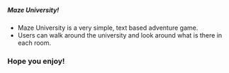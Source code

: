 ##### Maze University!
 *  Maze University is a very simple, text based adventure game.
 *  Users can walk around the university and look around what is there in each room. 
 
### Hope you enjoy!
